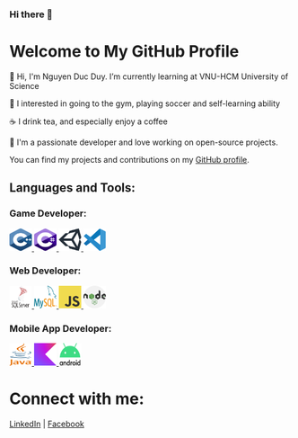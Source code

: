 ### Hi there 👋

<!DOCTYPE html>
<html lang="en">
<head>
    <meta charset="UTF-8">
    <meta name="viewport" content="width=device-width, initial-scale=1.0">
    <style>
            footer {
                  margin-top: 30px;
            }
    </style>
</head>
<body>
      <h1>Welcome to My GitHub Profile</h1>
      <p>🌱 Hi, I'm Nguyen Duc Duy. I’m currently learning at VNU-HCM University of Science</p>
      <p>💪 I interested in going to the gym, playing soccer and self-learning ability</p>
      <p>☕️ I drink tea, and especially enjoy a coffee</p>
      <p>🔭 I'm a passionate developer and love working on open-source projects.</p>
      <p>You can find my projects and contributions on my <a href="https://github.com/DuyNguyenChallenger">GitHub profile</a>.</p> 
      <h2>Languages and Tools:</h2>
      <div>
            <h3>Game Developer:</h3>
            <a href="https://www.w3schools.com/cpp/cpp_intro.asp#:~:text=C%2B%2B%20is%20an%20object%2Doriented,fun%20and%20easy%20to%20learn!">
                  <img src="svg/game/c.svg" alt="C++ image" width="40" height="40">
            </a>
            <a href="https://www.w3schools.com/cs/index.php">
                  <img src="svg/game/c--4.svg" alt="C# image" width="40" height="40">
            </a>
            <a href="https://unity.com/">
                  <img src="svg/game/unity-69.svg" alt="Unity image" width="40" height="40">
            </a>
            <a href="https://code.visualstudio.com/">
                  <img src="svg/game/visual-studio-code-1.svg" alt="Visual Studio Code image" width="40" height="40">
            </a>
      </div>      
      <div>
            <h3>Web Developer:</h3>
            <a href="https://learn.microsoft.com/en-us/sql/ssms/download-sql-server-management-studio-ssms?view=sql-server-ver16" target="_blank">
                  <img src="svg/web/microsoft-sql-server-1.svg" alt="MS SQL logo" width="40" height="40" />
            </a>
            <a href="https://www.mysql.com/" target="_blank">
                  <img src="svg/web/mysql-logo.svg" alt="MySQL logo" width="40" height="40" />
            </a>
            <a href="https://www.w3schools.com/js/" target="_blank">
                  <img src="svg/web/logo-javascript.svg" alt="JavaScript logo" width="40" height="40" />
            </a>
            <a href="https://nodejs.org/en" target="_blank">
                  <img src="svg/web/nodejs-2.svg" alt="Node.js logo" width="40" height="40" />
            </a>
      </div>
      <div>
            <h3>Mobile App Developer:</h3>
            <a href="https://www.java.com/en/" target="_blank">
                  <img src="svg/mobileApp/java-4.svg" alt="Java logo" width="40" height="40" />
            </a>
            <a href="https://kotlinlang.org/" target="_blank">
                  <img src="svg/mobileApp/kotlin-2.svg" alt="Kotlin logo" width="40" height="40" />
            </a>
            <a href="https://developer.android.com/studio" target="_blank">
                  <img src="svg/mobileApp/android-logomark.svg" alt="Android logo" width="40" height="40" />
            </a>
      </div>
      <footer>
        <h1>Connect with me:</h1>
        <a href="https://www.linkedin.com/in/duy-nguy%E1%BB%85n-%C4%91%E1%BB%A9c-31833029b">LinkedIn</a> |
        <a href="https://www.facebook.com/profile.php?id=100009093654891">Facebook</a>
    </footer>
</html>
